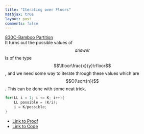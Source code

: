 ```yaml
---
title: "Iterating over Floors"
mathjax: true
layout: post
comments: false
---
```


[830C-Bamboo Partition](https://codeforces.com/contest/830/problem/C)                      
It turns out the possible values of $$answer$$ is of the type $$\lfloor\frac{x}{y}\rfloor$$, and we need some way to iterate through these values which are $$O(\sqrt{n})$$. This can be done with some neat trick.

```cpp
for(LL i = 1; i <= K; i++){
	LL possible = (K/i);
	i = K/possible; 
}
```

* [Link to Proof](https://codeforces.com/blog/entry/53302?#comment-373555)
* [Link to Code](https://codeforces.com/contest/830/submission/28524841)




